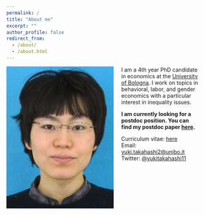 ```yaml
---
permalink: /
title: "About me"
excerpt: ""
author_profile: false
redirect_from: 
  - /about/
  - /about.html
---
```


<!-- Google Tag Manager (noscript) -->
<noscript><iframe src="https://www.googletagmanager.com/ns.html?id=GTM-PFZCL7C"
height="0" width="0" style="display:none;visibility:hidden"></iframe></noscript>
<!-- End Google Tag Manager (noscript) -->

<img src="/images/profile.jpg" alt="profile photo" width="280px" height="auto" style="float: left; padding-right:20px"/>   I am a 4th year PhD candidate in economics at the <a href="https://phd.unibo.it/economics/en" target="_blank">University of Bologna</a>. I work on topics in behavioral, labor, and gender economics with a particular interest in inequality issues.

**I am currently looking for a postdoc position. You can find my postdoc paper <a href="files/Correction.pdf" target="_blank">here</a>.**

Curriculum vitae: <a href="files/CurriculumVitae.pdf" target="_blank">here</a><br>
Email: <a href="mailto:yuki.takahashi2@unibo.it" target="_blank">yuki.takahashi2@unibo.it</a><br>
Twitter: <a href="https://twitter.com/yukitakahashi11" target="_blank">@yukitakahashi11</a><br>

